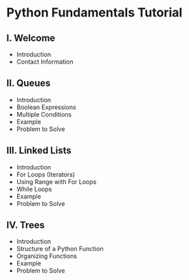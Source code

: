 # Python Fundamentals Tutorial
## I. Welcome
* Introduction
* Contact Information
## II. Queues
* Introduction
* Boolean Expressions
* Multiple Conditions
* Example
* Problem to Solve
## III. Linked Lists
* Introduction
* For Loops (Iterators)
* Using Range with For Loops
* While Loops
* Example
* Problem to Solve
## IV. Trees
* Introduction
* Structure of a Python Function
* Organizing Functions
* Example
* Problem to Solve
